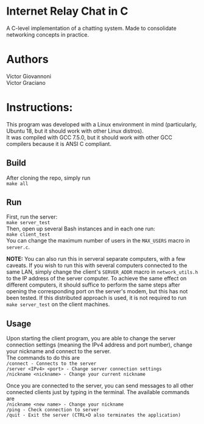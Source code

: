 # Internet Relay Chat in C
A C-level implementation of a chatting system. Made to consolidate networking concepts in practice.  

# Authors  
Victor Giovannoni  
Victor Graciano  
  
# Instructions:
This program was developed with a Linux environment in mind (particularly, Ubuntu 18, but it should work with other Linux distros).  
It was compiled with GCC 7.5.0, but it should work with other GCC compilers because it is ANSI C compliant.  
## Build
After cloning the repo, simply run  
```make all```

## Run
First, run the server:  
```make server_test```  
Then, open up several Bash instances and in each one run:  
```make client_test```  
You can change the maximum number of users in the `MAX_USERS` macro in `server.c`.  
  
**NOTE:** You can also run this in serveral separate computers, with a few caveats. If you wish to run this with several computers connected to the same LAN, simply change the client's `SERVER_ADDR` macro in `network_utils.h` to the IP address of the server computer. To achieve the same effect on different computers, it should suffice to perform the same steps after opening the corresponding port on the server's modem, but this has not been tested. If this distributed approach is used, it is not required to run `make server_test` on the client machines.


## Usage  
Upon starting the client program, you are able to change the server connection settings (meaning the IPv4 address and port number), change your nickname and connect to the server.  
The commands to do this are  
```/connect - Connects to the server```  
```/server <IPv4> <port> - Change server connection settings```  
```/nickname <nickname> - Change your current nickname```  
  
Once you are connected to the server, you can send messages to all other connected clients just by typing in the terminal. The available commands are  
```/nickname <new name> - Change your nickname```  
```/ping - Check connection to server```  
```/quit - Exit the server (CTRL+D also terminates the application)```

